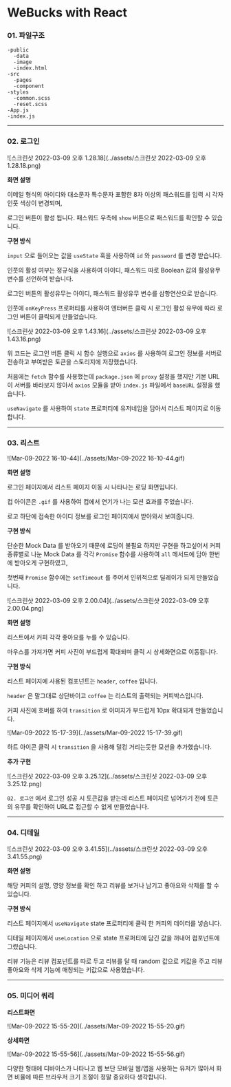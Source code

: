 # WeBucks with React

### 01. 파일구조

```
-public
  -data
  -image
  -index.html
-src
  -pages
  -component
-styles
  -common.scss
  -reset.scss
-App.js
-index.js
```



---



### 02. 로그인

![스크린샷 2022-03-09 오후 1.28.18](../assets/스크린샷 2022-03-09 오후 1.28.18.png)

**화면 설명**

이메일 형식의 아이디와 대소문자 특수문자 포함한 8자 이상의 패스워드를 입력 시 각자 인풋 색상이 변경되며, 

로그인 버튼이 활성 됩니다. 패스워드 우측에 `show` 버튼으로 패스워드를 확인할 수 있습니다.

**구현 방식**

`input` 으로 들어오는 값을 `useState` 훅을 사용하여  `id` 와 `password` 를 변경 받습니다.

인풋의 활성 여부는 정규식을 사용하여 아이디, 패스워드 따로 Boolean 값의 활성유무 변수를 선언하여 받습니다.

로그인 버튼의 활성유무는 아이디, 패스워드 활성유무 변수를 삼항연산으로 받습니다.

인풋에 `onKeyPress` 프로퍼티를 사용하여 엔터버튼 클릭 시 로그인 활성 유무에 따라 로그인 버튼이 클릭되게 만들었습니다.

![스크린샷 2022-03-09 오후 1.43.16](../assets/스크린샷 2022-03-09 오후 1.43.16.png)

위 코드는 로그인 버튼 클릭 시 함수 실행으로 `axios` 를 사용하여 로그인 정보를 서버로 전송하고 부여받은 토큰을 스토리지에 저장했습니다.

처음에는 `fetch` 함수를 사용했는데 `package.json` 에 `proxy` 설정을 했지만 기본 URL이 서버를 바라보지 않아서  `axios` 모듈을 받아 `index.js` 파일에서 `baseURL` 설정을 했습니다.

`useNavigate` 를 사용하여 `state` 프로퍼티에 유저네임을 담아서 리스트 페이지로 이동합니다.



---



### 03. 리스트

![Mar-09-2022 16-10-44](../assets/Mar-09-2022 16-10-44.gif)

**화면 설명**

로그인 페이지에서 리스트 페이지 이동 시 나타나는 로딩 화면입니다. 

컵 아이콘은 `.gif` 를 사용하여 컵에서 연기가 나는 모션 효과를 주었습니다. 

로고 하단에 접속한 아이디 정보를 로그인 페이지에서 받아와서 보여줍니다.

**구현 방식**

단순한 Mock Data 를 받아오기 때문에 로딩이 불필요 하지만 구현을 하고싶어서 커피 종류별로 나눈 Mock Data 를 각각 `Promise` 함수를 사용하여 `all` 메서드에 담아 한번에 받아오게 구현하였고,

첫번째 `Promise` 함수에는 `setTimeout` 를 주어서 인위적으로 딜레이가 되게 만들었습니다.

![스크린샷 2022-03-09 오후 2.00.04](../assets/스크린샷 2022-03-09 오후 2.00.04.png)



**화면 설명**

리스트에서 커피 각각 좋아요를 누를 수 있습니다. 

마우스를 가져가면 커피 사진이 부드럽게 확대되며 클릭 시 상세화면으로 이동됩니다.

**구현 방식**

리스트 페이지에 사용된 컴포넌트는 `header`, `coffee` 입니다.

`header` 은 말그대로 상단바이고 `coffee` 는 리스트의 출력되는 커피박스입니다.

커피 사진에 호버를 하여 `transition` 로 이미지가 부드럽게 10px 확대되게 만들었습니다.

![Mar-09-2022 15-17-39](../assets/Mar-09-2022 15-17-39.gif)

하트 아이콘 클릭 시 `transition` 을 사용해 덜컹 거리는듯한 모션을 추가했습니다.

**추가 구현**

![스크린샷 2022-03-09 오후 3.25.12](../assets/스크린샷 2022-03-09 오후 3.25.12.png)

`02. 로그인` 에서 로그인 성공 시 토큰값을 받는데 리스트 페이지로 넘어가기 전에 토큰의 유무를 확인하여 URL로 접근할 수 없게 만들었습니다.



---



### 04. 디테일

![스크린샷 2022-03-09 오후 3.41.55](../assets/스크린샷 2022-03-09 오후 3.41.55.png)

**화면 설명**

해당 커피의 설명, 영양 정보를 확인 하고 리뷰를 보거나 남기고 좋아요와 삭제를 할 수 있습니다. 

**구현 방식**

리스트 페이지에서 `useNavigate` state 프로퍼티에 클릭 한 커피의 데이터를 넣습니다.

디테일 페이지에서 `useLocation`  으로 state 프로퍼티에 담긴 값을 꺼내어 컴포넌트에 그렸습니다.

리뷰 기능은 리뷰 컴포넌트를 따로 두고 리뷰를 달 때 random 값으로 키값을 주고 리뷰 좋아요와 삭제 기능에 매칭되는 키값으로 사용했습니다.



---



### 05. 미디어 쿼리

**리스트화면**

![Mar-09-2022 15-55-20](../assets/Mar-09-2022 15-55-20.gif)

**상세화면**

![Mar-09-2022 15-55-56](../assets/Mar-09-2022 15-55-56.gif)

다양한 형태에 디바이스가 나타나고 웹 보단 모바일 웹/앱을 사용하는 유저가 많아서 화면 비율에 따른 브라우저 크기 조절이 정말 중요하다 생각합니다. 

